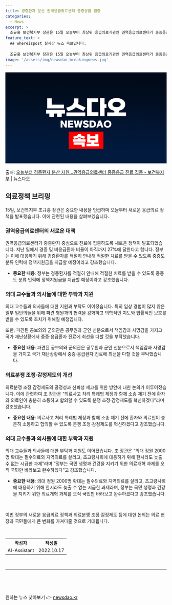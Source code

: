 ```yaml
---
title: 경증환자 분산 권역응급의료센터 중증응급 집중
categories:
  - News
excerpt: >
  조규홍 보건복지부 장관은 15일 오늘부터 최상위 응급의료기관인 권역응급의료센터가 중증응급환자 중심으로 진료에…
feature_text: >
  ## whereispost 실시간 뉴스 속보입니다.

  조규홍 보건복지부 장관은 15일 오늘부터 최상위 응급의료기관인 권역응급의료센터가 중증응급환자 중심으로 진료에…
image: '/assets/img/newsdao_breakingnews.jpg'
---
```


![뉴스다오 속보](/assets/img/newsdao_breakingnews.jpg)

<p>출처: <a href="https://newsdao.kr/3355" rel="dofollow">오늘부터 경증환자 분산 지원…권역응급의료센터 중증응급 진료 집중 - 보건복지부</a> | 뉴스다오</p>

<h2 data-ke-size="size26">의료정책 브리핑</h2>
<p data-ke-size="size16">15일, 보건복지부 조규홍 장관은 중요한 내용을 언급하며 오늘부터 새로운 응급의료 정책을 발표했습니다. 이에 관련된 내용을 살펴보겠습니다.</p>

<h3 data-ke-size="size24">권역응급의료센터의 새로운 대책</h3>
<p data-ke-size="size16">권역응급의료센터가 중증환자 중심으로 진료에 집중하도록 새로운 정책이 발표되었습니다. 지난 일에서 경증 및 비응급환자 비율이 아직까지 27%에 달한다고 합니다. 정부는 이에 대응하기 위해 경증환자를 적절히 안내해 적절한 치료를 받을 수 있도록 중증도 분류 인력에 정책지원금을 지급할 예정이라고 강조했습니다.</p>
<ul>
  <li><b>중요한 내용</b>: 정부는 경증환자를 적절히 안내해 적절한 치료를 받을 수 있도록 중증도 분류 인력에 정책지원금을 지급할 예정이라고 강조했습니다.</li>
</ul>

<h3 data-ke-size="size24">의대 교수들과 의사들에 대한 부탁과 지원</h3>
<p data-ke-size="size16">의대 교수들과 의사들에 대한 지원과 부탁도 이어졌습니다. 특히 임상 경험이 많지 않은 일부 일반의들을 위해 파견 병원과의 협력을 강화하고 의학적인 지도와 법률적인 보호를 받을 수 있도록 조치가 취해질 예정입니다.</p>
<p data-ke-size="size16">또한, 파견된 공보의와 군의관은 공무원과 군인 신분으로서 책임감과 사명감을 가지고 국가 재난상황에서 중증·응급환자 진료에 최선을 다할 것을 부탁했습니다.</p>
<ul>
  <li><b>중요한 내용</b>: 파견된 공보의와 군의관은 공무원과 군인 신분으로서 책임감과 사명감을 가지고 국가 재난상황에서 중증·응급환자 진료에 최선을 다할 것을 부탁했습니다.</li>
</ul>

<h3 data-ke-size="size24">의료분쟁 조정·감정제도의 개선</h3>
<p data-ke-size="size16">의료분쟁 조정·감정제도의 공정성과 신뢰성 제고를 위한 방안에 대한 논의가 이루어졌습니다. 이에 관련하여 조 장관은 “의료사고 처리 특례법 제정과 함께 소송 제기 전에 환자와 의료인이 충분히 소통하고 합의할 수 있도록 분쟁 조정·감정제도를 혁신하겠다”라며 강조했습니다.</p>
<ul>
  <li><b>중요한 내용</b>: 의료사고 처리 특례법 제정과 함께 소송 제기 전에 환자와 의료인이 충분히 소통하고 합의할 수 있도록 분쟁 조정·감정제도를 혁신하겠다고 강조했습니다.</li>
</ul>

<h3 data-ke-size="size24">의대 교수들과 의사들에 대한 부탁과 지원</h3>
<p data-ke-size="size16">의대 교수들과 의사들에 대한 부탁과 지원도 이어졌습니다. 조 장관은 “의대 정원 2000명 확대는 필수의료와 지역의료를 살리고, 초고령사회에 대응하기 위해 한시라도 늦출 수 없는 시급한 과제”라며 “정부는 국민 생명과 건강을 지키기 위한 의료개혁 과제를 오직 국민만 바라보고 완수하겠다”고 강조했습니다.</p>
<ul>
  <li><b>중요한 내용</b>: 의대 정원 2000명 확대는 필수의료와 지역의료를 살리고, 초고령사회에 대응하기 위해 한시라도 늦출 수 없는 시급한 과제라며, 정부는 국민 생명과 건강을 지키기 위한 의료개혁 과제를 오직 국민만 바라보고 완수하겠다고 강조했습니다.</li>
</ul>

<p data-ke-size="size16">&nbsp;</p>
<p data-ke-size="size16">이번 정부의 새로운 응급의료 정책과 의료분쟁 조정·감정제도 등에 대한 논의는 의료 현장과 국민들에게 큰 변화를 가져다줄 것으로 기대됩니다.</p>
<p data-ke-size="size16">&nbsp;</p>
<table>
<tbody>
<tr>
<td style="text-align: center; height: 17px;"><b>작성자</b></td>
<td style="text-align: center; height: 17px;"><b>작성일</b></td>
</tr>
<tr>
<td style="text-align: center; height: 17px;">AI-Assistant</td>
<td style="text-align: center; height: 17px;">2022.10.17</td>
</tr>
</tbody>
</table>
<p data-ke-size="size16">&nbsp;</p>
<hr>
<p data-ke-size="size16">&nbsp;</p>
<p data-ke-size="size16">&nbsp;</p> 

원하는 뉴스 찾아보기 👉 <a href="https://newsdao.kr" rel="dofollow">newsdao.kr</a>


